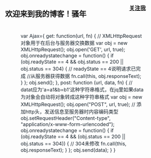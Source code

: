 <div style="overflow: hidden;">
  <h2 style="font-size:24px;font-family: '新宋体';line-height: 30px;float:left;width:80%;">欢迎来到我的博客！骚年</h2>
  <h4 style="float: right;width:20%;">
    <a href="www.qushengkai.com" style="font-size:18px;font-family: '新宋体';line-height: 20px;">关注我</a>
  </h4>
</div>
<div style="overflow:hidden">
	<p style="font-size: 16px;color:#1b252e;width:80%;padding:10px 10%;">
		var Ajax={
		    get: function(url, fn) {
			// XMLHttpRequest对象用于在后台与服务器交换数据 
			var obj = new XMLHttpRequest(); 
			obj.open('GET', url, true);
			obj.onreadystatechange = function() {
			    if (obj.readyState == 4 && obj.status == 200 || obj.status == 304)
			    {
				// readyState == 4说明请求已完成
				//从服务器获得数据
				fn.call(this, obj.responseText);
			    }
		};
		obj.send();
		},
		post: function (url, data, fn) {
		  // datat应为'a=a1&b=b1'这种字符串格式，在jq里如果data为对象会自动将对象转成这种字符串格式
			var obj = new XMLHttpRequest();
			obj.open("POST", url, true);
			// 添加http头，发送信息至服务器时内容编码类型
			obj.setRequestHeader("Content-type", "application/x-www-form-urlencoded");
			obj.onreadystatechange = function() {
			    if (obj.readyState == 4 && (obj.status == 200 || obj.status == 304)) {
				// 304未修改
				fn.call(this, obj.responseText);
			    }
			};
			obj.send(data);
		    }
		}
	</p>
</div>



